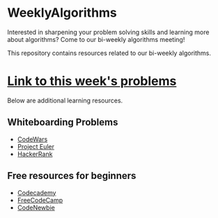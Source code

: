 # WeeklyAlgorithms

Interested in sharpening your problem solving skills and learning more about algorithms?
Come to our bi-weekly algorithms meeting!

This repository contains resources related to our bi-weekly algorithms.

# [Link to this week's problems](https://github.com/hunterwics/WeeklyAlgorithms/blob/master/challenges/gcd/gcd.md)


Below are additional learning resources.


## Whiteboarding Problems
- [CodeWars](http://www.codewars.com/)
- [Project Euler](https://projecteuler.net/)
- [HackerRank](https://www.hackerrank.com/)

## Free resources for beginners
- [Codecademy](http://codecademy.com)
- [FreeCodeCamp](http://www.freecodecamp.com/)
- [CodeNewbie](http://www.codenewbie.org/)
